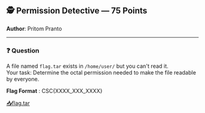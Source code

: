 ## 🕵️ Permission Detective — 75 Points  
**Author**: Pritom Pranto

---

### ❓ Question

A file named `flag.tar` exists in `/home/user/` but you can't read it.  
Your task: Determine the octal permission needed to make the file readable by everyone.

**Flag Format** : CSC{XXXX_XXX_XXXX}

[📥flag.tar](flag.tar)
